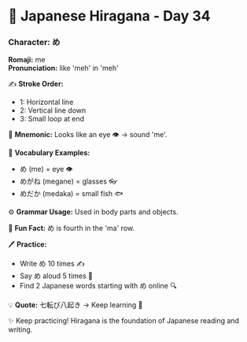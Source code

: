 # 📖 Japanese Hiragana - Day 34

### Character: め  
**Romaji:** me  
**Pronunciation:** like 'meh' in 'meh'  

✍️ **Stroke Order:**  
- 1: Horizontal line
- 2: Vertical line down
- 3: Small loop at end

📝 **Mnemonic:** Looks like an eye 👁️ → sound 'me'.  

📌 **Vocabulary Examples:**  
- め (me) = eye 👁️
- めがね (megane) = glasses 👓
- めだか (medaka) = small fish 🐟

⚙️ **Grammar Usage:** Used in body parts and objects.  

🎉 **Fun Fact:** め is fourth in the 'ma' row.  

🖊️ **Practice:**  
- Write め 10 times ✍️
- Say め aloud 5 times 🎤
- Find 2 Japanese words starting with め online 🔍

💡 **Quote:** 七転び八起き → Keep learning 💪  

✨ Keep practicing! Hiragana is the foundation of Japanese reading and writing.
